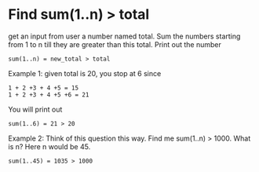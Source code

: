 # Find sum(1..n) > total

get an input from user a number named total.
Sum the numbers starting from 1 to n till they are greater than this total.
Print out the number 

	sum(1..n) = new_total > total

Example 1:  given total is 20, you stop at 6 since

	1 + 2 +3 + 4 +5 = 15 
	1 + 2 +3 + 4 +5 +6 = 21

You will print out 

	sum(1..6) = 21 > 20


Example 2: 
Think of this question this way. 
Find me sum(1..n) > 1000. 
What is n? 
Here n would be 45.

	sum(1..45) = 1035 > 1000
